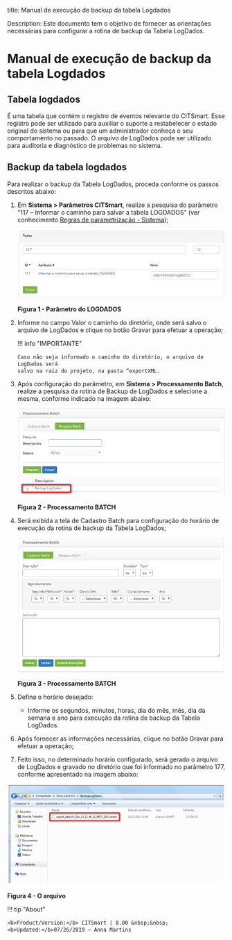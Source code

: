 title: Manual de execução de backup da tabela Logdados

Description: Este documento tem o objetivo de fornecer as orientações necessárias para configurar a rotina de backup da Tabela LogDados.

# Manual de execução de backup da tabela Logdados

Tabela logdados
-------------

É uma tabela que contém o registro de eventos relevante do CITSmart. Esse
registro pode ser utilizado para auxiliar o suporte a restabelecer o estado
original do sistema ou para que um administrador conheça o seu comportamento no
passado. O arquivo de LogDados pode ser utilizado para auditoria e diagnóstico
de problemas no sistema.

Backup da tabela logdados
------------------------

Para realizar o backup da Tabela LogDados, proceda conforme os passos descritos
abaixo:

1.  Em **Sistema > Parâmetros CITSmart**, realize a pesquisa do parâmetro “117 –
    Informar o caminho para salvar a tabela LOGDADOS” (ver conhecimento [Regras
    de parametrização - Sistema](1));

    ![Criar](images/logdata-1.png)
    
    **Figura 1 - Parâmetro do LOGDADOS**

2.  Informe no campo Valor o caminho do diretório, onde será salvo o arquivo de
    LogDados e clique no botão Gravar para efetuar a operação;

    !!! info "IMPORTANTE"

        Caso não seja informado o caminho do diretório, o arquivo de LogDados será
        salvo na raiz do projeto, na pasta “exportXML.

3.  Após configuração do parâmetro, em **Sistema > Processamento Batch**,
    realize a pesquisa da rotina de Backup de LogDados e selecione a mesma,
    conforme indicado na imagem abaixo:

    ![Criar](images/logdata-2.png)
    
    **Figura 2 - Processamento BATCH**

4.  Será exibida a tela de Cadastro Batch para configuração do horário de
    execução da rotina de backup da Tabela LogDados;

    ![Criar](images/logdata-3.png)
    
    **Figura 3 - Processamento BATCH**

5.  Defina o horário desejado:

    -   Informe os segundos, minutos, horas, dia do mês, mês, dia da semana e ano
    para execução da rotina de backup da Tabela LogDados.

6.  Após fornecer as informações necessárias, clique no botão Gravar para
    efetuar a operação;

7.  Feito isso, no determinado horário configurado, será gerado o arquivo de
    LogDados e gravado no diretório que foi informado no parâmetro 177, conforme
    apresentado na imagem abaixo:

![Criar](images/logdata-4.png)

**Figura 4 - O arquivo**


[1]:/pt-br/citsmart-platform-7/plataform-administration/parameters-list/parametrization-system.html

!!! tip "About"

    <b>Product/Version:</b> CITSmart | 8.00 &nbsp;&nbsp;
    <b>Updated:</b>07/26/2019 – Anna Martins
